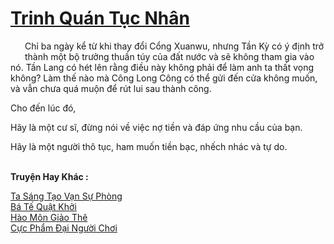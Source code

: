 <a href="https://truyentiki.com/trinh-quan-tuc-nhan.33673/" title="Trinh Quán Tục Nhân"><h1>Trinh Quán Tục Nhân</h1></a><div style="display:table"><img align="right" style="float: left; padding: 10px;" src="https://truyentiki.com/images/story/200x260/33673.jpg" alt="">Chỉ ba ngày kể từ khi thay đổi Cổng Xuanwu, nhưng Tần Kỳ có ý định trở thành một bộ trưởng thuần túy của đất nước và sẽ không tham gia vào nó. Tần Lang có hét lên rằng điều này không phải để làm anh ta thất vọng không? Làm thế nào mà Công Long Công có thể gửi đến cửa không muốn, và vẫn chưa quá muộn để rút lui sau thành công. <p></p> Cho đến lúc đó, <p></p> Hãy là một cư sĩ, đừng nói về việc nợ tiền và đáp ứng nhu cầu của bạn. <p></p> Hãy là một người thô tục, ham muốn tiền bạc, nhếch nhác và tự do.</div><p><br><b>Truyện Hay Khác :</b></p><a href="https://truyentiki.com/ta-sang-tao-van-su-phong.33672/" alt="Ta Sáng Tạo Vạn Sự Phòng">Ta Sáng Tạo Vạn Sự Phòng</a><br/><a href="https://github.com/nownovels/top500/tree/master/truyenhay/33928/" alt="Bá Tế Quật Khởi">Bá Tế Quật Khởi</a><br/><a href="https://medium.com/@hoangminhquan16819844/h%C3%A0o-m%C3%B4n-gi%E1%BA%A3o-th%C3%AA-7c2460479530" alt="Hào Môn Giảo Thê">Hào Môn Giảo Thê</a><br/><a href="https://www.plurk.com/p/nup48k" alt="Cực Phẩm Đại Người Chơi">Cực Phẩm Đại Người Chơi</a><br/>